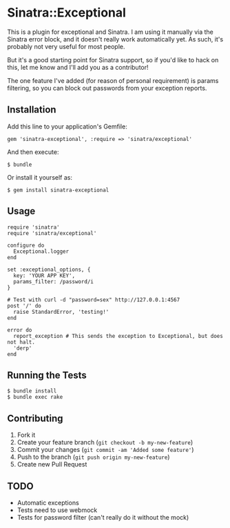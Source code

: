 # Sinatra::Exceptional

This is a plugin for exceptional and Sinatra. I am using it manually via the Sinatra error block, and it doesn't really work automatically yet. As such, it's probably not very useful for most people.

But it's a good starting point for Sinatra support, so if you'd like to hack on this, let me know and I'll add you as a contributor!

The one feature I've added (for reason of personal requirement) is params filtering, so you can block out passwords from your exception reports.

## Installation

Add this line to your application's Gemfile:

    gem 'sinatra-exceptional', :require => 'sinatra/exceptional'

And then execute:

    $ bundle

Or install it yourself as:

    $ gem install sinatra-exceptional

## Usage

    require 'sinatra'
    require 'sinatra/exceptional'

    configure do
      Exceptional.logger
    end

    set :exceptional_options, {
      key: 'YOUR APP KEY',
      params_filter: /password/i
    }

    # Test with curl -d "password=sex" http://127.0.0.1:4567
    post '/' do
      raise StandardError, 'testing!'
    end

    error do
      report_exception # This sends the exception to Exceptional, but does not halt.
      'derp'
    end

## Running the Tests

    $ bundle install
    $ bundle exec rake

## Contributing

1. Fork it
2. Create your feature branch (`git checkout -b my-new-feature`)
3. Commit your changes (`git commit -am 'Added some feature'`)
4. Push to the branch (`git push origin my-new-feature`)
5. Create new Pull Request

## TODO

* Automatic exceptions
* Tests need to use webmock
* Tests for password filter (can't really do it without the mock)
